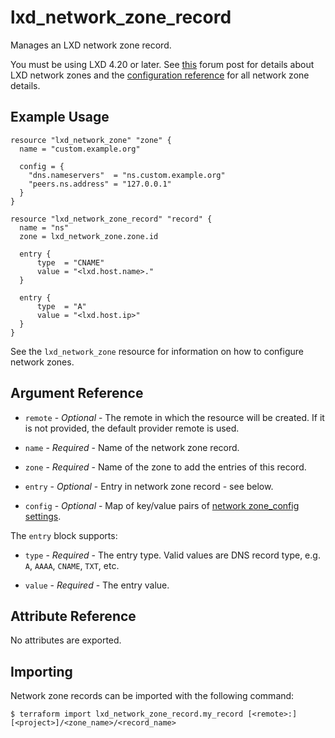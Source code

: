 # lxd_network_zone_record

Manages an LXD network zone record.

You must be using LXD 4.20 or later. See
[this](https://discuss.linuxcontainers.org/t/lxd-built-in-dns-server/12033)
forum post for details about LXD network zones and the
[configuration reference](https://documentation.ubuntu.com/lxd/en/latest/howto/network_zones/)
for all network zone details.

## Example Usage

```hcl
resource "lxd_network_zone" "zone" {
  name = "custom.example.org"

  config = {
    "dns.nameservers"  = "ns.custom.example.org"
    "peers.ns.address" = "127.0.0.1"
  }
}

resource "lxd_network_zone_record" "record" {
  name = "ns"
  zone = lxd_network_zone.zone.id

  entry {
      type  = "CNAME"
      value = "<lxd.host.name>."
  }

  entry {
      type  = "A"
      value = "<lxd.host.ip>"
  }
}
```

See the `lxd_network_zone` resource for information on how to configure network zones.

## Argument Reference

* `remote` - *Optional* - The remote in which the resource will be created. If
	it is not provided, the default provider remote is used.

* `name` - *Required* - Name of the network zone record.

* `zone` - *Required* - Name of the zone to add the entries of this record.

* `entry` - *Optional* - Entry in network zone record - see below.

* `config` - *Optional* - Map of key/value pairs of
	[network zone_config settings](https://documentation.ubuntu.com/lxd/en/latest/howto/network_zones/#configuration-options).

The `entry` block supports:

* `type` - *Required* - The entry type. Valid values are DNS record type, e.g. `A`, `AAAA`, `CNAME`, `TXT`, etc.

* `value` - *Required* - The entry value.

## Attribute Reference

No attributes are exported.

## Importing

Network zone records can be imported with the following command:

```shell
$ terraform import lxd_network_zone_record.my_record [<remote>:][<project>]/<zone_name>/<record_name>
```

